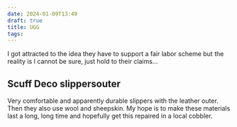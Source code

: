 ```yaml
---
date: 2024-01-09T13:49
draft: true
title: UGG
tags:
---
```

I got attracted to the idea they have to support a fair labor scheme but the reality is I cannot be sure, just hold to their claims… 

## Scuff Deco slippersouter

Very comfortable and apparently durable slippers with the leather outer. Then they also use wool and sheepskin. My hope is to make these materials last a long, long time and hopefully get this repaired in a local cobbler.


